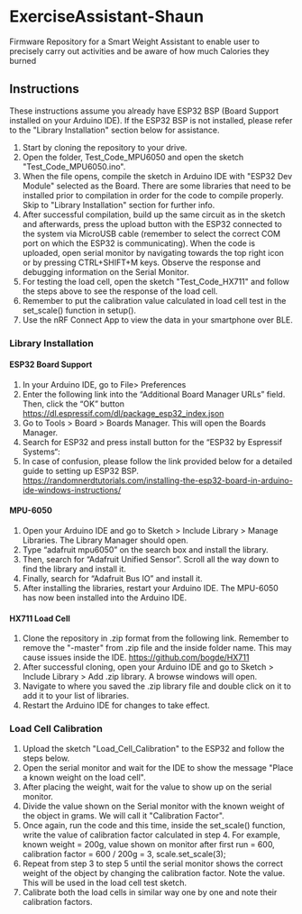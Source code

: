 # ExerciseAssistant-Shaun
 Firmware Repository for a Smart Weight Assistant to enable user to precisely carry out activities and be aware of how much Calories they burned
## Instructions

These instructions assume you already have ESP32 BSP (Board Support installed on your Arduino IDE). If the ESP32 BSP is not installed, please refer to the "Library Installation" section below for assistance.

1. Start by cloning the repository to your drive.
2. Open the folder, Test_Code_MPU6050 and open the sketch "Test_Code_MPU6050.ino".
3. When the file opens, compile the sketch in Arduino IDE with "ESP32 Dev Module" selected as the Board. There are some libraries that need to be installed prior to compilation in order for the code to compile properly. Skip to "Library Installation" section for further info.
4. After successful compilation, build up the same circuit as in the sketch and afterwards, press the upload button with the ESP32 connected to the system via MicroUSB cable (remember to select the correct COM port on which the ESP32 is communicating).
When the code is uploaded, open serial monitor by navigating towards the top right icon or by pressing CTRL+SHIFT+M keys.
Observe the response and debugging information on the Serial Monitor.
5. For testing the load cell, open the sketch "Test_Code_HX711" and follow the steps above to see the response of the load cell.
6. Remember to put the calibration value calculated in load cell test in the set_scale() function in setup().
6. Use the nRF Connect App to view the data in your smartphone over BLE.

### Library Installation

#### ESP32 Board Support
1. In your Arduino IDE, go to File> Preferences
2. Enter the following link into the “Additional Board Manager URLs” field. Then, click the “OK” button
                       https://dl.espressif.com/dl/package_esp32_index.json
3. Go to Tools > Board > Boards Manager. This will open the Boards Manager.
4. Search for ESP32 and press install button for the “ESP32 by Espressif Systems“:
5. In case of confusion, please follow the link provided below for a detailed guide to setting up ESP32 BSP.
          https://randomnerdtutorials.com/installing-the-esp32-board-in-arduino-ide-windows-instructions/
          
#### MPU-6050
1. Open your Arduino IDE and go to Sketch > Include Library > Manage Libraries. The Library Manager should open.
2. Type “adafruit mpu6050” on the search box and install the library.
3. Then, search for “Adafruit Unified Sensor”. Scroll all the way down to find the library and install it.
4. Finally, search for “Adafruit Bus IO” and install it.
5. After installing the libraries, restart your Arduino IDE. The MPU-6050 has now been installed into the Arduino IDE.

#### HX711 Load Cell
1. Clone the repository in .zip format from the following link. Remember to remove the "-master" from .zip file and the inside folder name. This may cause issues inside the IDE.
                  https://github.com/bogde/HX711
2. After successful cloning, open your Arduino IDE and go to Sketch > Include Library > Add .zip library. A browse windows will open.
3. Navigate to where you saved the .zip library file and double click on it to add it to your list of libraries.
4. Restart the Arduino IDE for changes to take effect.

### Load Cell Calibration
1. Upload the sketch "Load_Cell_Calibration" to the ESP32 and follow the steps below.
2. Open the serial monitor and wait for the IDE to show the message "Place a known weight on the load cell".
3. After placing the weight, wait for the value to show up on the serial monitor.
4. Divide the value shown on the Serial monitor with the known weight of the object in grams. We will call it "Calibration Factor".
5. Once again, run the code and this time, inside the set_scale() function, write the value of calibration factor calculated in step 4. For example,
   known weight = 200g, 
   value shown on monitor after first run = 600, 
   calibration factor = 600 / 200g = 3, 
   scale.set_scale(3);
6. Repeat from step 3 to step 5 until the serial monitor shows the correct weight of the object by changing the calibration factor. Note the value. This will be used in the load    cell test sketch.
7. Calibrate both the load cells in similar way one by one and note their calibration factors.


